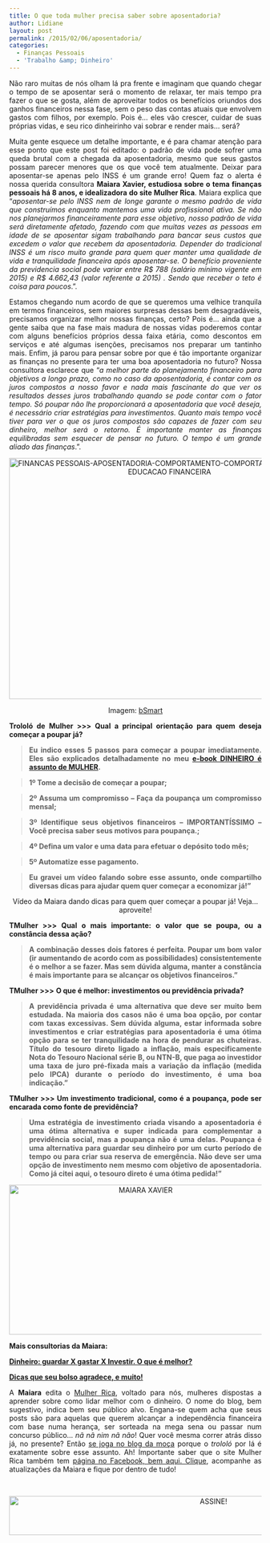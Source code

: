 ```yaml
---
title: O que toda mulher precisa saber sobre aposentadoria?
author: Lidiane
layout: post
permalink: /2015/02/06/aposentadoria/
categories:
  - Finanças Pessoais
  - 'Trabalho &amp; Dinheiro'
---
```

<p align="justify">
  Não raro muitas de nós olham lá pra frente e imaginam que quando chegar o tempo de se aposentar será o momento de relaxar, ter mais tempo pra fazer o que se gosta, além de aproveitar todos os benefícios oriundos dos ganhos financeiros nessa fase, sem o peso das contas atuais que envolvem gastos com filhos, por exemplo. Pois é… eles vão crescer, cuidar de suas próprias vidas, e seu rico dinheirinho vai sobrar e render mais… será?
</p>

<p align="justify">
  Muita gente esquece um detalhe importante, e é para chamar atenção para esse ponto que este post foi editado: o padrão de vida pode sofrer uma queda brutal com a chegada da aposentadoria, mesmo que seus gastos possam parecer menores que os que você tem atualmente. Deixar para aposentar-se apenas pelo INSS é um grande erro! Quem faz o alerta é nossa querida consultora <strong>Maiara Xavier, estudiosa sobre o tema finanças pessoais há 8 anos, e idealizadora do site Mulher Rica</strong>. Maiara explica que “<em>aposentar-se pelo INSS nem de longe garante o mesmo padrão de vida que construímos enquanto mantemos uma vida profissional ativa. Se não nos planejarmos financeiramente para esse objetivo, nosso padrão de vida será diretamente afetado, fazendo com que muitas vezes as pessoas em idade de se aposentar sigam trabalhando para bancar seus custos que excedem o valor que recebem da aposentadoria. Depender do tradicional INSS é um risco muito grande para quem quer manter uma qualidade de vida e tranquilidade financeira após aposentar-se. O benefício proveniente da previdencia social pode variar entre R$ 788 (salário mínimo vigente em 2015) e R$ 4.662,43 (valor referente a 2015) . Sendo que receber o teto é coisa para poucos</em>.”.
</p>

<p align="justify">
  Estamos chegando num acordo de que se queremos uma velhice tranquila em termos financeiros, sem maiores surpresas dessas bem desagradáveis, precisamos organizar melhor nossas finanças, certo? Pois é… ainda que a gente saiba que na fase mais madura de nossas vidas poderemos contar com alguns benefícios próprios dessa faixa etária, como descontos em serviços e até algumas isenções, precisamos nos preparar um tantinho mais. Enfim, já parou para pensar sobre por que é tão importante organizar as finanças no presente para ter uma boa aposentadoria no futuro? Nossa consultora esclarece que “<em>a melhor parte do planejamento financeiro para objetivos a longo prazo, como no caso da aposentadoria, é contar com os juros compostos a nosso favor e nada mais fascinante do que ver os resultados desses juros trabalhando quando se pode contar com o fator tempo. Só poupar não lhe proporcionará a aposentadoria que você deseja, é necessário criar estratégias para investimentos. Quanto mais tempo você tiver para ver o que os juros compostos são capazes de fazer com seu dinheiro, melhor será o retorno. É importante manter as finanças equilibradas sem esquecer de pensar no futuro. O tempo é um grande aliado das finanças</em>.”.
</p>

<p align="center">
  <a href="https://www.trololodemulher.com.br/2015/02/FINANCAS-PESSOAIS-APOSENTADORIA-COMPORTAMENTO-COMPORTAMENTO-FEMININO-EDUCACAO-FINANCEIRA.jpg"><img class="alignnone size-full wp-image-10771" src="https://www.trololodemulher.com.br/2015/02/FINANCAS-PESSOAIS-APOSENTADORIA-COMPORTAMENTO-COMPORTAMENTO-FEMININO-EDUCACAO-FINANCEIRA.jpg" alt="FINANCAS PESSOAIS-APOSENTADORIA-COMPORTAMENTO-COMPORTAMENTO FEMININO-EDUCACAO FINANCEIRA" width="640" height="481" /></a>
</p>

<p align="center">
  Imagem: <a href="http://www.bsmartguide.com/learn/how-to-manage-your-money/1005-3-retirement-planning-questions-for-millennial-women.html" target="_blank" rel="noopener noreferrer">bSmart</a>
</p>

<p align="justify">
  <strong>Trololó de Mulher >>> Qual a principal orientação para quem deseja começar a poupar já?</strong>
</p>

> <p align="justify">
>   <strong>Eu indico esses 5 passos para começar a poupar imediatamente. Eles são explicados detalhadamente no meu </strong><a href="http://www.mulher-rica.com.br/ebook-dinheiro-assunto-de-mulher/" target="_blank" rel="noopener noreferrer"><strong>e-book DINHEIRO é assunto de MULHER</strong></a><strong>.</strong>
> </p>

> <p align="justify">
>   <strong>1º Tome a decisão de começar a poupar;</strong>
> </p>

> <p align="justify">
>   <strong>2º Assuma um compromisso &#8211; Faça da poupança um compromisso mensal;</strong>
> </p>

> <p align="justify">
>   <strong>3º Identifique seus objetivos financeiros – IMPORTANTÍSSIMO – Você precisa saber seus motivos para poupança.;</strong>
> </p>

> <p align="justify">
>   <strong>4º Defina um valor e uma data para efetuar o depósito todo mês;</strong>
> </p>

> <p align="justify">
>   <strong>5º Automatize esse pagamento.</strong>
> </p>

> <p align="justify">
>   <strong>Eu gravei um vídeo falando sobre esse assunto, onde compartilho diversas dicas para ajudar quem quer começar a economizar já!”</strong>
> </p>

<p align="center">
</p>

<p align="center">
  Vídeo da Maiara dando dicas para quem quer começar a poupar já! Veja… aproveite!
</p>

<p align="justify">
  <b>TMulher >>> Qual o mais importante: o valor que se poupa, ou a constância dessa ação?</b>
</p>

> <p align="justify">
>   <strong>A combinação desses dois fatores é perfeita. Poupar um bom valor (ir aumentando de acordo com as possibilidades) consistentemente é o melhor a se fazer. Mas sem dúvida alguma, manter a constância é mais importante para se alcançar os objetivos financeiros.”</strong>
> </p>

<p align="justify">
  <strong>TMulher >>></strong> <b>O que é melhor: investimentos ou previdência privada?</b>
</p>

> <p align="justify">
>   <strong>A previdência privada é uma alternativa que deve ser muito bem estudada. Na maioria dos casos não é uma boa opção, por contar com taxas excessivas. Sem dúvida alguma, estar informada sobre investimentos e criar estratégias para aposentadoria é uma ótima opção para se ter tranquilidade na hora de pendurar as chuteiras. Título do tesouro direto ligado a inflação, mais especificamente Nota do Tesouro Nacional série B, ou NTN-B, que paga ao investidor uma taxa de juro pré-fixada mais a variação da inflação (medida pelo IPCA) durante o período do investimento, é uma boa indicação.”</strong>
> </p>

<p align="justify">
  <b>TMulher >>> Um investimento tradicional, como é a poupança, pode ser encarada como fonte de previdência?</b>
</p>

> <p align="justify">
>   <strong>Uma estratégia de investimento criada visando a aposentadoria é uma ótima alternativa e super indicada para complementar a previdência social, mas a poupança não é uma delas. Poupança é uma alternativa para guardar seu dinheiro por um curto período de tempo ou para criar sua reserva de emergência. Não deve ser uma opção de investimento nem mesmo com objetivo de aposentadoria. Como já citei aqui, o tesouro direto é uma ótima pedida!”</strong>
> </p>

<p align="center">
  <a href="https://www.trololodemulher.com.br/2012/11/MAIARA-XAVIER.png"><img class="alignnone size-full wp-image-9333" src="https://www.trololodemulher.com.br/2012/11/MAIARA-XAVIER.png" alt="MAIARA XAVIER" width="529" height="299" /></a>
</p>

<p align="justify">
  <strong>Mais consultorias da Maiara:</strong>
</p>

<p align="justify">
  <a href="http://www.trololodemulher.com.br/2014/07/18/dinheiro-educacao-financeira/" target="_blank" rel="noopener noreferrer"><strong>Dinheiro: guardar X gastar X Investir. O que é melhor?</strong></a>
</p>

<p align="justify">
  <a href="http://www.trololodemulher.com.br/2012/11/16/financas-pessoais/" target="_blank" rel="noopener noreferrer"><strong>Dicas que seu bolso agradece, e muito!</strong></a>
</p>

<p align="justify">
  A <strong>Maiara</strong> edita o <a href="http://www.mulher-rica.com.br/" target="_blank" rel="noopener noreferrer">Mulher Rica</a>, voltado para nós, mulheres dispostas a aprender sobre como lidar melhor com o dinheiro. O nome do blog, bem sugestivo, indica bem seu público alvo. Engana-se quem acha que seus posts são para aquelas que querem alcançar a independência financeira com base numa herança, ser sorteada na mega sena ou passar num concurso público… <em>nã nã nim nã não</em>! Quer você mesma correr atrás disso já, no presente? Então <a href="http://www.mulher-rica.com.br/" target="_blank" rel="noopener noreferrer">se joga no blog da moça</a> porque o<em> trololó</em> por lá é exatamente sobre esse assunto. Ah! Importante saber que o site Mulher Rica também tem <a href="https://www.facebook.com/mulherica?ref=ts&fref=ts" target="_blank" rel="noopener noreferrer">página no Facebook, bem aqui. Clique</a>, acompanhe as atualizações da Maiara e fique por dentro de tudo!
</p>

&nbsp;

<p align="center">
  <a href="http://feedburner.google.com/fb/a/mailverify?uri=blogbichafemea&loc=pt_BR" target="_blank" rel="noopener noreferrer"><img class="alignnone size-full wp-image-10439" src="https://www.trololodemulher.com.br/2014/09/ASSINE.png" alt="ASSINE!" width="800" height="78" /></a>
</p>

&nbsp;

&nbsp;